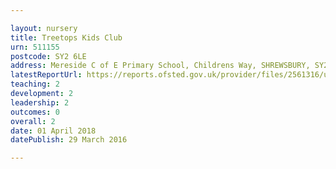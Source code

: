 ```yaml
---

layout: nursery
title: Treetops Kids Club
urn: 511155
postcode: SY2 6LE
address: Mereside C of E Primary School, Childrens Way, SHREWSBURY, SY2 6LE
latestReportUrl: https://reports.ofsted.gov.uk/provider/files/2561316/urn/511155.pdf
teaching: 2
development: 2
leadership: 2
outcomes: 0
overall: 2
date: 01 April 2018 
datePublish: 29 March 2016

---
```

